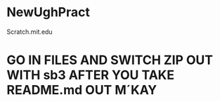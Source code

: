 # NewUghPract
Scratch.mit.edu
# GO IN FILES AND SWITCH ZIP OUT WITH sb3 AFTER YOU TAKE README.md OUT M´KAY
